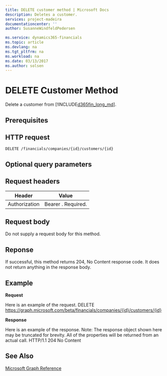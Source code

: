 ```yaml
---
title: DELETE customer method | Microsoft Docs
description: Deletes a customer.
services: project-madeira
documentationcenter: ''
author: SusanneWindfeldPedersen

ms.service: dynamics365-financials
ms.topic: article
ms.devlang: na
ms.tgt_pltfrm: na
ms.workload: na
ms.date: 03/13/2017
ms.author: solsen
---
```


# DELETE Customer Method
Delete a customer from [!INCLUDE[d365fin_long_md](../dynamics-nav/includes/d365fin_long_md.md)].

## Prerequisites

## HTTP request
```
DELETE /financials/companies/{id}/customers/{id}
```
## Optional query parameters

## Request headers

|Header|Value|
|------|-----|
|Authorization  |Bearer . Required. |

## Request body

Do not supply a request body for this method.

## Reponse
If successful, this method returns 204, No Content response code. It does not return anything in the response body.


## Example

**Request**

Here is an example of the request.
DELETE https://graph.microsoft.com/beta/financials/companies/{id}/customers/{id}


**Response** 

Here is an example of the response. Note: The response object shown here may be truncated for brevity. All of the properties will be returned from an actual call.
HTTP/1.1 204 No Content



## See Also
[Microsoft Graph Reference](graph-reference.md)  
